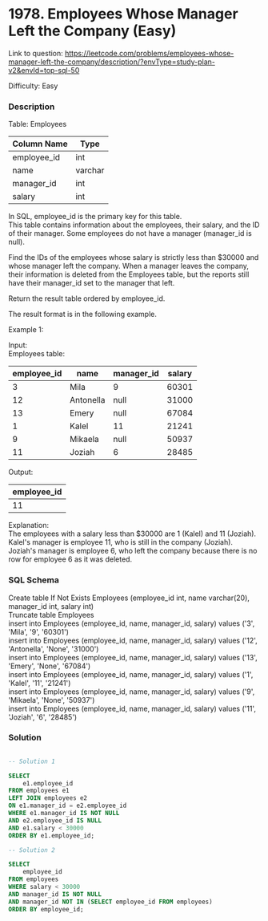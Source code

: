 # 1978. Employees Whose Manager Left the Company (Easy)

Link to question: https://leetcode.com/problems/employees-whose-manager-left-the-company/description/?envType=study-plan-v2&envId=top-sql-50

Difficulty: Easy

### Description

Table: Employees


| Column Name | Type     |
|-------------|----------|
| employee_id | int      |
| name        | varchar  |
| manager_id  | int      |
| salary      | int      |

In SQL, employee_id is the primary key for this table.\
This table contains information about the employees, their salary, and the ID of their manager. Some employees do not have a manager (manager_id is null). 
 

Find the IDs of the employees whose salary is strictly less than $30000 and whose manager left the company. When a manager leaves the company, their information is deleted from the Employees table, but the reports still have their manager_id set to the manager that left.

Return the result table ordered by employee_id.

The result format is in the following example.

 

Example 1:

Input:\
Employees table:

| employee_id | name      | manager_id | salary |
|-------------|-----------|------------|--------|
| 3           | Mila      | 9          | 60301  |
| 12          | Antonella | null       | 31000  |
| 13          | Emery     | null       | 67084  |
| 1           | Kalel     | 11         | 21241  |
| 9           | Mikaela   | null       | 50937  |
| 11          | Joziah    | 6          | 28485  |

Output: 

| employee_id |
|-------------|
| 11          |


Explanation:\
The employees with a salary less than $30000 are 1 (Kalel) and 11 (Joziah).\
Kalel's manager is employee 11, who is still in the company (Joziah).\
Joziah's manager is employee 6, who left the company because there is no row for employee 6 as it was deleted.

### SQL Schema
Create table If Not Exists Employees (employee_id int, name varchar(20), manager_id int, salary int)\
Truncate table Employees\
insert into Employees (employee_id, name, manager_id, salary) values ('3', 'Mila', '9', '60301')\
insert into Employees (employee_id, name, manager_id, salary) values ('12', 'Antonella', 'None', '31000')\
insert into Employees (employee_id, name, manager_id, salary) values ('13', 'Emery', 'None', '67084')\
insert into Employees (employee_id, name, manager_id, salary) values ('1', 'Kalel', '11', '21241')\
insert into Employees (employee_id, name, manager_id, salary) values ('9', 'Mikaela', 'None', '50937')\
insert into Employees (employee_id, name, manager_id, salary) values ('11', 'Joziah', '6', '28485')

### Solution

```sql

-- Solution 1

SELECT
    e1.employee_id
FROM employees e1
LEFT JOIN employees e2
ON e1.manager_id = e2.employee_id
WHERE e1.manager_id IS NOT NULL
AND e2.employee_id IS NULL
AND e1.salary < 30000
ORDER BY e1.employee_id;

-- Solution 2

SELECT
    employee_id
FROM employees
WHERE salary < 30000
AND manager_id IS NOT NULL
AND manager_id NOT IN (SELECT employee_id FROM employees)
ORDER BY employee_id;